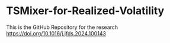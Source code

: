# TSMixer-for-Realized-Volatility
This is the GitHub Repository for the research https://doi.org/10.1016/j.jfds.2024.100143
